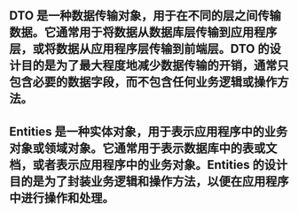 ## DTO 是一种数据传输对象，用于在不同的层之间传输数据。它通常用于将数据从数据库层传输到应用程序层，或将数据从应用程序层传输到前端层。DTO 的设计目的是为了最大程度地减少数据传输的开销，通常只包含必要的数据字段，而不包含任何业务逻辑或操作方法。

## Entities 是一种实体对象，用于表示应用程序中的业务对象或领域对象。它通常用于表示数据库中的表或文档，或者表示应用程序中的业务对象。Entities 的设计目的是为了封装业务逻辑和操作方法，以便在应用程序中进行操作和处理。
